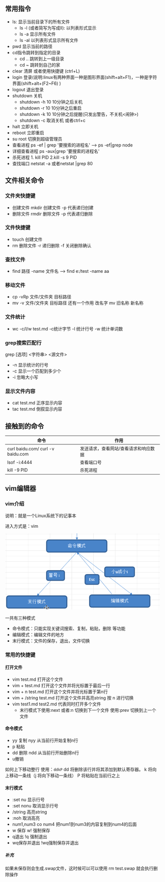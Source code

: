 ## 常用指令

* ls: 显示当前目录下的所有文件
  * ls -l (或者简写为写成ll): 以列表形式显示
  * ls -a 显示所有文件
  * ls -al 以列表形式显示所有文件
* pwd 显示当前的路径
* cd指令跳转到指定的目录 
  * cd .. 跳转到上一级目录
  * cd ~ 跳转到自己的家 
* clear 清屏 或者使用快捷键 (ctrl+L)
*  login 登录(说明:linux有两种界面一种是图形界面(shift+alt+F1)，一种是字符界面(shift+alt+(F2~F6) )
* logout 退出登录
* shutdown 关机
  * shutdown -h 10 10分钟之后关机
  * shutdown -r 10 10分钟之后重启
  * shutdown -k 10 10分钟之后提醒(只发出警告，不关机<闹钟>)
  * shutdown -c 取消关机 或者ctrl+c
* halt 立即关机
* reboot 立即重启
* su root 切换到超级管理员
* 查看进程 ps -ef | grep '要搜索的进程名'  --> ps -ef|grep node
* 详细查看进程 ps -aux|grep '要搜索的进程名'
* 杀死进程 1. kill PID  2.kill -s 9 PID
* 查找端口 netstat -a 或者netstat |grep 80




## 文件相关命令

### 文件夹快捷键

* 创建文件 mkdir 创建文件  -p 代表递归创建
* 删除文件 rmdir 删除文件  -p 代表递归删除

### 文件快捷键

* touch 创建文件
* rm 删除文件 -r 递归删除 -f 关闭删除确认

### 查找文件

* find 路径  -name  文件名  --> find e:/test -name aa

### 移动文件

* cp -vRp  文件/文件夹 目标路径
* mv -v 文件/文件夹 目标路径  还有一个作用 改名字 mv 旧名称 新名称

### 文件统计

* wc -c/l/w test.md    -c统计字节 -l 统计行号 -w 统计单词数

### grep搜索匹配行

grep [选项] <字符串> <源文件> 

* -n 显示统计的行号
* -c 显示一个匹配到多少个
* -i 忽略大小写

### 显示文件内容
* cat test.md 正序显示内容
* tac test.md 倒叙显示内容





## 接触到的命令

| 命令                              | 作用                                  |
| --------------------------------- | ------------------------------------- |
| curl baidu.com/ curl -v baidu.com | 发送请求，查看网站/查看请求和响应数据 |
| lsof -i:4444 | 查看端口号 |
| kill -9 PID | 杀死进程 |





## vim编辑器

### vim介绍

说明：就是一个Linux系统下的记事本

进入方式是：vim

![vim编辑器模式](./pictures/vim编辑器模式.jpg)

一共有三种模式

* 命令模式：只能实现关键词搜索、复制，粘贴，删除 等功能
* 编辑模式：编辑文件的地方
* 末行模式：文件的保存，退出，文件切换

### 常用的快捷键

#### 打开文件

* vim test.md 打开这个文件
* vim + test.md 打开这个文件并将光标置于最后一行
* vim + n test.md 打开这个文件并将光标置于第n行
* vim + /string test.md 打开这个文件并高亮string 按 n 进行切换 
* vim test1.md test2.md 代表同时打开多个文件 
  * 末行模式下使用:next 或者:n 切换到下一个文件 使用:prev 切换到上一个文件

#### 命令模式

* yy 复制    nyy 从当前行开始复制n行
* p 粘贴  
* dd 删除 ndd 从当前行开始删除n行
* u撤销

如何上下移动整行
使用：`ddkP`
dd 将删除该行并将其添加到默认寄存器。
k 将向上移动一条线（j 将向下移动一条线）
P 将粘贴在当前行之上



#### 末行模式

* :set nu 显示行号
* :set nonu  取消显示行号
* /string 高亮string
* :noh 取消高亮
* num1,num3 co num4 把num1到num3的内容复制到num4的后面
* w 保存 w! 强制保存
* q退出 !q 强制退出
* wq保存并退出 !wq强制保存并退出

##### 补充

如果未保存则会生成.swap文件，这时候可以可以使用 rm test.swap 就会执行删除操作


